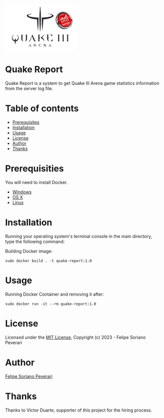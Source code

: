 ![QuakeReport](https://raw.githubusercontent.com/sorianopeverari/quake-report/main/docs/logo.png)

# Quake Report
 
Quake Report is a system to get Quake III Arena game statistics information from the server log file.

# Table of contents

- [Prerequisites](#Prerequisites)
- [Installation](#Installation)
- [Usage](#Usage)
- [License](#License)
- [Author](#Author)
- [Thanks](#Thanks)

# Prerequisities

You will need to install Docker.

* [Windows](https://docs.docker.com/windows/started)
* [OS X](https://docs.docker.com/mac/started/)
* [Linux](https://docs.docker.com/linux/started/)

# Installation

Running your operating system's terminal console in the main directory, type the following command:

Building Docker image:

```shell
sudo docker build . -t quake-report:1.0
```

# Usage

Running Docker Container and removing it after:

```shell
sudo docker run -it --rm quake-report:1.0
```

# License

Licensed under the [MIT License](/LICENSE), Copyright (c) 2023 - Felipe Soriano Peverari

# Author

[Felipe Soriano Peverari](https://github.com/sorianopeverari)

# Thanks

Thanks to Victor Duarte, supporter of this project for the hiring process.

